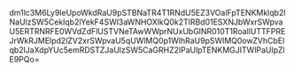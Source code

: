 dm1lc3M6Ly9leUpoWkdRaU9pSTBNaTR4T1RNdU5EZ3VOalFpTENKMklqb2lNaUlzSW5Ceklqb2lYekF4SWl3aWNHOXlkQ0k2TlRBd01ESXNJbWxrSWpvaU5ERTRNRFE0WVdZdFlUSTVNeTAwWWprNUxUbGlNR010T1RoallUTTFPREJrWkRJMElpd2lZV2xrSWpvaU5qUWlMQ0p1WlhRaU9pSWlMQ0owZVhCbElqb2lJaXdpYUc5emRDSTZJaUlzSW5CaGRHZ2lPaUlpTENKMGJITWlPaUlpZlE9PQo=